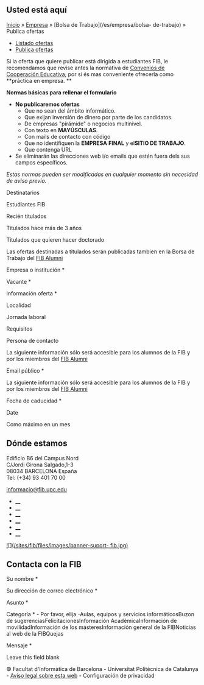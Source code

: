## Usted está aquí

[Inicio](/es) » [Empresa](/es/empresa) » [Bolsa de Trabajo](/es/empresa/bolsa-
de-trabajo) » Publica ofertas

  * [Listado ofertas](/es/empresa/bolsa-de-trabajo/listado-ofertas)
  * [Publica ofertas](/es/empresa/bolsa-de-trabajo/publica-ofertas)

Si la oferta que quiere publicar está dirigida a estudiantes FIB, le
recomendamos que revise antes la normativa de [Convenios de Cooperación
Educativa](/es/empresa/practicas-en-empresa#InformacioEstudiants), por si és
mas conveniente ofrecerla como **práctica en empresa.  **

**Normas básicas para rellenar el formulario**

  * **No publicaremos ofertas**
    * Que no sean del ámbito informático.
    * Que exijan inversión de dinero por parte de los candidatos.
    * De empresas "pirámide" o negocios multinivel.
    * Con texto en **MAYÚSCULAS**.
    * Con mails de contacto con código
    * Que no identifiquen la **EMPRESA**  **FINAL** y el**SITIO DE TRABAJO**.
    * Que contenga URL
  * Se eliminarán las direcciones web i/o emails que estén fuera dels sus campos específicos.

_Estas normas pueden ser modificadas en cualquier momento sin necesidad de
aviso previo._

Destinatarios

Estudiantes FIB

Recién titulados

Titulados hace más de 3 años

Titulados que quieren hacer doctorado

Las ofertas destinadas a titulados serán publicadas tambien en la Borsa de
Trabajo del [ FIB Alumni](http://www.fibalumni.net/)

Empresa o institución *

Vacante *

Información oferta *

Localidad

Jornada laboral

Requisitos

Persona de contacto

La siguiente información sólo será accesible para los alumnos de la FIB y por
los miembros del [FIB Alumni](http://www.fibalumni.net/)

Email público *

La siguiente información sólo será accesible para los alumnos de la FIB y por
los miembros del [FIB Alumni](http://www.fibalumni.net/)

Fecha de caducidad *

Date

Como máximo en un mes

## Dónde estamos

Edificio B6 del Campus Nord  
C/Jordi Girona Salgado,1-3  
08034 BARCELONA España  
Tel: (+34) 93 401 70 00

[informacio@fib.upc.edu](mailto:informacio@fib.upc.edu)

  * [__](/es/noticies/rss.rss)
  * [__](https://www.facebook.com/fib.upc)
  * [__](https://twitter.com/fib_upc)
  * [__](https://www.flickr.com/photos/fib-upc/albums)
  * [__](https://www.youtube.com/user/mediafib)
  * [__](https://www.instagram.com/fib.upc/)

[![](/sites/fib/files/images/banner-suport-
fib.jpg)](http://suport.fib.upc.edu)

## Contacta con la FIB

Su nombre *

Su dirección de correo electrónico *

Asunto *

Categoría * \- Por favor, elija -Aulas, equipos y servicios informáticosBuzon
de sugerenciasFelicitacionesInformación AcadémicaInformación de
movilidadInformación de los másteresInformación general de la FIBNoticias al
web de la FIBQuejas

Mensaje *

Leave this field blank

© Facultat d'Informàtica de Barcelona - Universitat Politècnica de Catalunya -
[Avíso legal sobre esta web](/es/aviso-legal-sobre-esta-web) \- Configuración
de privacidad

